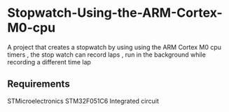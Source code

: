# Stopwatch-Using-the-ARM-Cortex-M0-cpu
A project that creates  a stopwatch by using  using  the ARM Cortex M0 cpu  timers , the stop watch can record laps , run in the background while recording a different time lap  

Requirements
---
 STMicroelectronics STM32F051C6  Integrated circuit
 
